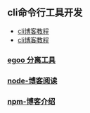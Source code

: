 ## cli命令行工具开发
- [cli博客教程](https://juejin.im/post/5ba231b06fb9a05ce873d609)
- [cli博客教程](https://juejin.im/post/5b581795e51d453509561b34)


### [egoo 分离工具](https://github.com/egoo-wh/egoo)



### [node-博客阅读](https://segmentfault.com/u/eraitianshi)
### [npm-博客介绍](https://segmentfault.com/u/liangxingchen/articles)